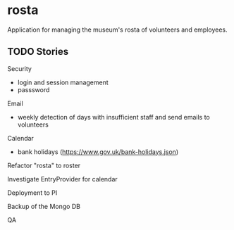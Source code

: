 # rosta
Application for managing the museum's rosta of volunteers and employees.

## TODO Stories

Security
- login and session management
- passsword

Email
- weekly detection of days with insufficient staff and send emails to volunteers

Calendar
- bank holidays (https://www.gov.uk/bank-holidays.json)

Refactor "rosta" to roster

Investigate EntryProvider for calendar

Deployment to PI

Backup of the Mongo DB

QA
